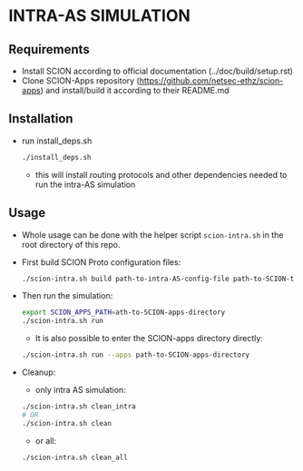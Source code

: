 # INTRA-AS SIMULATION

## Requirements

- Install SCION according to official documentation
    (../doc/build/setup.rst)
- Clone SCION-Apps repository (<https://github.com/netsec-ethz/scion-apps>)
    and install/build it according to their README.md

## Installation

- run install_deps.sh

    ```bash
    ./install_deps.sh
    ```

    - this will install routing protocols and other dependencies needed to run the intra-AS simulation

## Usage

- Whole usage can be done with the helper script `scion-intra.sh` in the root directory of this repo.
- First build SCION Proto configuration files:

    ```bash
    ./scion-intra.sh build path-to-intra-AS-config-file path-to-SCION-topo-config-file [other-SCION-topology-flags]
    ```

- Then run the simulation:

    ```bash
    export SCION_APPS_PATH=ath-to-SCION-apps-directory
    ./scion-intra.sh run
    ```

    - It is also possible to enter the SCION-apps directory directly:

    ```bash
    ./scion-intra.sh run --apps path-to-SCION-apps-directory
    ```

- Cleanup:
    - only intra AS simulation:

    ```bash
    ./scion-intra.sh clean_intra
    # OR
    ./scion-intra.sh clean
    ```

    - or all:

    ```bash
    ./scion-intra.sh clean_all
    ```

